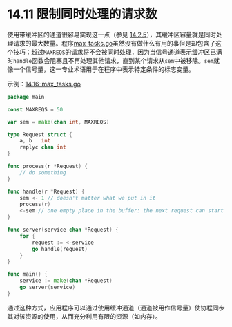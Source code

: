 # 14.11 限制同时处理的请求数

使用带缓冲区的通道很容易实现这一点（参见 [14.2.5](14.2.md#1425-%E5%90%8C%E6%AD%A5%E9%80%9A%E9%81%93-%E4%BD%BF%E7%94%A8%E5%B8%A6%E7%BC%93%E5%86%B2%E7%9A%84%E9%80%9A%E9%81%93)），其缓冲区容量就是同时处理请求的最大数量。程序[max_tasks.go](examples/chapter_14/max_tasks.go)虽然没有做什么有用的事但是却包含了这个技巧：超过`MAXREQS`的请求将不会被同时处理，因为当信号通道表示缓冲区已满时`handle`函数会阻塞且不再处理其他请求，直到某个请求从`sem`中被移除。`sem`就像一个信号量，这一专业术语用于在程序中表示特定条件的标志变量。

示例：[14.16-max_tasks.go](examples/chapter_14/max_tasks.go)
```go
package main

const MAXREQS = 50

var sem = make(chan int, MAXREQS)

type Request struct {
	a, b   int
	replyc chan int
}

func process(r *Request) {
	// do something
}

func handle(r *Request) {
	sem <- 1 // doesn't matter what we put in it
	process(r)
	<-sem // one empty place in the buffer: the next request can start
}

func server(service chan *Request) {
	for {
		request := <-service
		go handle(request)
	}
}

func main() {
	service := make(chan *Request)
	go server(service)
}
```
通过这种方式，应用程序可以通过使用缓冲通道（通道被用作信号量）使协程同步其对该资源的使用，从而充分利用有限的资源（如内存）。


